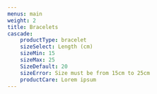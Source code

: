 ```yaml
---
menus: main
weight: 2
title: Bracelets
cascade:
    productType: bracelet
    sizeSelect: Length (cm)
    sizeMin: 15
    sizeMax: 25
    SizeDefault: 20
    sizeError: Size must be from 15cm to 25cm
    productCare: Lorem ipsum
---
```

